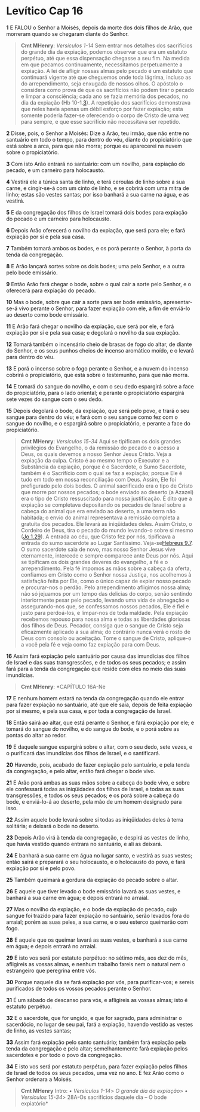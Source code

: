 # Levítico Cap 16

**1** 	E FALOU o Senhor a Moisés, depois da morte dos dois filhos de Arão, que morreram quando se chegaram diante do Senhor.

> **Cmt MHenry**: *Versículos 1-14* Sem entrar nos detalhes dos sacrifícios do grande dia da expiação, podemos observar que era um estatuto perpétuo, até que essa dispensação chegasse a seu fim. Na medida em que pecamos continuamente, necessitamos perpetuamente a expiação. A lei de afligir nossas almas pelo pecado é um estatuto que continuará vigente até que cheguemos onde toda lágrima, incluso as do arrependimento, seja enxugada de nossos olhos. O apóstolo o considera como prova de que os sacrifícios não podem tirar o pecado e limpar a consciência; cada ano se fazia memória dos pecados, no dia da expiação (Hb 10-1.[3](../58N-Hb/10.md#3)). A repetição dos sacrifícios demonstrava que neles havia apenas um débil esforço por fazer expiação; esta somente poderia fazer-se oferecendo o corpo de Cristo de uma vez para sempre, e que esse sacrifício não necessitava ser repetido.

**2** 	Disse, pois, o Senhor a Moisés: Dize a Arão, teu irmão, que não entre no santuário em todo o tempo, para dentro do véu, diante do propiciatório que está sobre a arca, para que não morra; porque eu aparecerei na nuvem sobre o propiciatório.

**3** 	Com isto Arão entrará no santuário: com um novilho, para expiação do pecado, e um carneiro para holocausto.

**4** 	Vestirá ele a túnica santa de linho, e terá ceroulas de linho sobre a sua carne, e cingir-se-á com um cinto de linho, e se cobrirá com uma mitra de linho; estas são vestes santas; por isso banhará a sua carne na água, e as vestirá.

**5** 	E da congregação dos filhos de Israel tomará dois bodes para expiação do pecado e um carneiro para holocausto.

**6** 	Depois Arão oferecerá o novilho da expiação, que será para ele; e fará expiação por si e pela sua casa.

**7** 	Também tomará ambos os bodes, e os porá perante o Senhor, à porta da tenda da congregação.

**8** 	E Arão lançará sortes sobre os dois bodes; uma pelo Senhor, e a outra pelo bode emissário.

**9** 	Então Arão fará chegar o bode, sobre o qual cair a sorte pelo Senhor, e o oferecerá para expiação do pecado.

**10** 	Mas o bode, sobre que cair a sorte para ser bode emissário, apresentar-se-á vivo perante o Senhor, para fazer expiação com ele, a fim de enviá-lo ao deserto como bode emissário.

**11** 	E Arão fará chegar o novilho da expiação, que será por ele, e fará expiação por si e pela sua casa; e degolará o novilho da sua expiação.

**12** 	Tomará também o incensário cheio de brasas de fogo do altar, de diante do Senhor, e os seus punhos cheios de incenso aromático moído, e o levará para dentro do véu.

**13** 	E porá o incenso sobre o fogo perante o Senhor, e a nuvem do incenso cobrirá o propiciatório, que está sobre o testemunho, para que não morra.

**14** 	E tomará do sangue do novilho, e com o seu dedo espargirá sobre a face do propiciatório, para o lado oriental; e perante o propiciatório espargirá sete vezes do sangue com o seu dedo.

**15** 	Depois degolará o bode, da expiação, que será pelo povo, e trará o seu sangue para dentro do véu; e fará com o seu sangue como fez com o sangue do novilho, e o espargirá sobre o propiciatório, e perante a face do propiciatório.

> **Cmt MHenry**: *Versículos 15-34* Aqui se tipificam os dois grandes privilégios do Evangelho, o da remissão do pecado e o acesso a Deus, os quais devemos a nosso Senhor Jesus Cristo. Veja a expiação da culpa. Cristo é ao mesmo tempo o Executor e a Substância da expiação, porque é o Sacerdote, o Sumo Sacerdote, também é o Sacrifício com o qual se faz a expiação; porque Ele é tudo em todo em nossa reconciliação com Deus. Assim, Ele foi prefigurado pelo dois bodes. O animal sacrificado era o tipo de Cristo que morre por nossos pecados; o bode enviado ao deserto (a Azazel) era o tipo de Cristo ressuscitado para nossa justificação. É dito que a expiação se completava depositando os pecados de Israel sobre a cabeça do animal que era enviado ao deserto, a uma terra não habitada; o envio do animal representava a remissão completa a gratuita dos pecados. Ele levará as iniqüidades deles. Assim Cristo, o Cordeiro de Deus, tira o pecado do mundo levando-o sobre si mesmo ([Jo 1.29](../43N-Joa/01.md#29)). A entrada ao céu, que Cristo fez por nós, tipificava a entrada do sumo sacerdote ao Lugar Santíssimo. Veja-se[Hebreus 9.7](../58N-Hb/09.md#7). O sumo sacerdote saia de novo, mas nosso Senhor Jesus vive eternamente, intercede e sempre comparece ante Deus por nós. Aqui se tipificam os dois grandes deveres do evangelho, a fé e o arrependimento. Pela fé impomos as mãos sobre a cabeça da oferta, confiamos em Cristo como o Senhor nossa Justiça, nos acolhemos à satisfação feita por Ele, como o único capaz de expiar nosso pecado e procurar-nos o perdão. Pelo arrependimento afligimos nossa alma; não só jejuamos por um tempo das delicias do corpo, senão sentindo interiormente pesar pelo pecado, levando uma vida de abnegação e assegurando-nos que, se confessamos nossos pecados, Ele é fiel e justo para perdoá-los, e limpar-nos de toda maldade. Pela expiação recebemos repouso para nossa alma e todas as liberdades gloriosas dos filhos de Deus. Pecador, consiga que o sangue de Cristo seja eficazmente aplicado a sua alma; do contrário nunca verá o rosto de Deus com consolo ou aceitação. Tome o sangue de Cristo, aplique-o a você pela fé e veja como faz expiação para com Deus.

**16** 	Assim fará expiação pelo santuário por causa das imundícias dos filhos de Israel e das suas transgressões, e de todos os seus pecados; e assim fará para a tenda da congregação que reside com eles no meio das suas imundícias.

> **Cmt MHenry**: *CAPÍTULO 16A-Ne

**17** 	E nenhum homem estará na tenda da congregação quando ele entrar para fazer expiação no santuário, até que ele saia, depois de feita expiação por si mesmo, e pela sua casa, e por toda a congregação de Israel.

**18** 	Então sairá ao altar, que está perante o Senhor, e fará expiação por ele; e tomará do sangue do novilho, e do sangue do bode, e o porá sobre as pontas do altar ao redor.

**19** 	E daquele sangue espargirá sobre o altar, com o seu dedo, sete vezes, e o purificará das imundícias dos filhos de Israel, e o santificará.

**20** 	Havendo, pois, acabado de fazer expiação pelo santuário, e pela tenda da congregação, e pelo altar, então fará chegar o bode vivo.

**21** 	E Arão porá ambas as suas mãos sobre a cabeça do bode vivo, e sobre ele confessará todas as iniqüidades dos filhos de Israel, e todas as suas transgressões, e todos os seus pecados; e os porá sobre a cabeça do bode, e enviá-lo-á ao deserto, pela mão de um homem designado para isso.

**22** 	Assim aquele bode levará sobre si todas as iniqüidades deles à terra solitária; e deixará o bode no deserto.

**23** 	Depois Arão virá à tenda da congregação, e despirá as vestes de linho, que havia vestido quando entrara no santuário, e ali as deixará.

**24** 	E banhará a sua carne em água no lugar santo, e vestirá as suas vestes; então sairá e preparará o seu holocausto, e o holocausto do povo, e fará expiação por si e pelo povo.

**25** 	Também queimará a gordura da expiação do pecado sobre o altar.

**26** 	E aquele que tiver levado o bode emissário lavará as suas vestes, e banhará a sua carne em água; e depois entrará no arraial.

**27** 	Mas o novilho da expiação, e o bode da expiação do pecado, cujo sangue foi trazido para fazer expiação no santuário, serão levados fora do arraial; porém as suas peles, a sua carne, e o seu esterco queimarão com fogo.

**28** 	E aquele que os queimar lavará as suas vestes, e banhará a sua carne em água; e depois entrará no arraial.

**29** 	E isto vos será por estatuto perpétuo: no sétimo mês, aos dez do mês, afligireis as vossas almas, e nenhum trabalho fareis nem o natural nem o estrangeiro que peregrina entre vós.

**30** 	Porque naquele dia se fará expiação por vós, para purificar-vos; e sereis purificados de todos os vossos pecados perante o Senhor.

**31** 	É um sábado de descanso para vós, e afligireis as vossas almas; isto é estatuto perpétuo.

**32** 	E o sacerdote, que for ungido, e que for sagrado, para administrar o sacerdócio, no lugar de seu pai, fará a expiação, havendo vestido as vestes de linho, as vestes santas;

**33** 	Assim fará expiação pelo santo santuário; também fará expiação pela tenda da congregação e pelo altar; semelhantemente fará expiação pelos sacerdotes e por todo o povo da congregação.

**34** 	E isto vos será por estatuto perpétuo, para fazer expiação pelos filhos de Israel de todos os seus pecados, uma vez no ano. E fez Arão como o Senhor ordenara a Moisés.


> **Cmt MHenry** Intro: *• Versículos 1-14*> *O grande dia da expiação*> *• Versículos 15-34*> 28A-Os sacrifícios daquele dia – O bode expiatório*